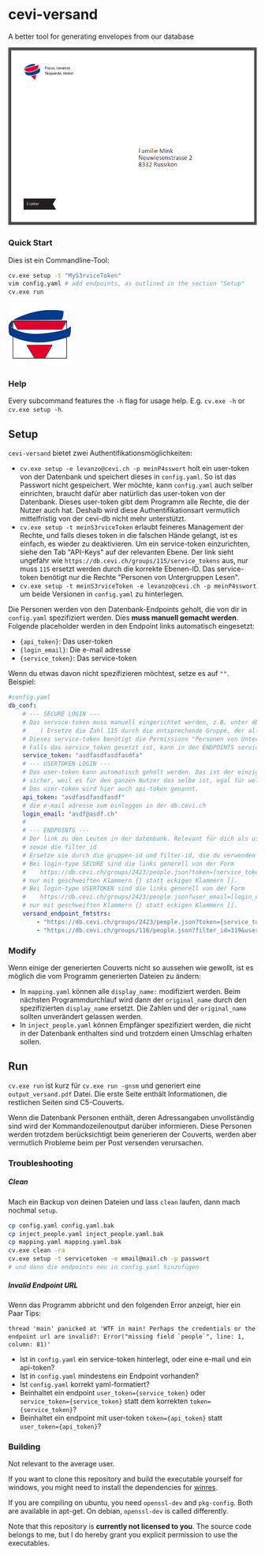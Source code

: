 # cevi-versand
A better tool for generating envelopes from our database

![example envelope](./ui_/exampleEnvelope.png)

### Quick Start

Dies ist ein Commandline-Tool:

```bash
cv.exe setup -t "MyS3rviceToken"
vim config.yaml # add endpoints, as outlined in the section "Setup"
cv.exe run
```
![icon](./ui_/icon_small.png)
### Help

Every subcommand features the `-h` flag for usage help. E.g. `cv.exe -h` or `cv.exe setup -h`.

## Setup

`cevi-versand` bietet zwei Authentifikationsmöglichkeiten:

* `cv.exe setup -e levanzo@cevi.ch -p meinP4sswort` holt ein user-token von der Datenbank und speichert dieses in `config.yaml`. So ist das Passwort nicht gespeichert. Wer möchte, kann `config.yaml` auch selber einrichten, braucht dafür aber natürlich das user-token von der Datenbank.
  Dieses user-token gibt dem Programm alle Rechte, die der Nutzer auch hat. Deshalb wird diese Authentifikationsart vermutlich mittelfristig von der cevi-db nicht mehr unterstützt.
* `cv.exe setup -t meinS3rviceToken` erlaubt feineres Management der Rechte, und falls dieses token in die falschen Hände gelangt, ist es einfach, es wieder zu deaktivieren.
  Um ein service-token einzurichten, siehe den Tab "API-Keys" auf der relevanten Ebene. Der link sieht ungefähr wie `https://db.cevi.ch/groups/115/service_tokens` aus, nur muss `115` ersetzt werden durch die korrekte Ebenen-ID.
  Das service-token benötigt nur die Rechte "Personen von Untergruppen Lesen".
* `cv.exe setup -t meinS3rviceToken -e levanzo@cevi.ch -p meinP4sswort`
  um beide Versionen in `config.yaml` zu hinterlegen.

Die Personen werden von den Datenbank-Endpoints geholt, die von dir in `config.yaml` spezifiziert werden. Dies **muss manuell gemacht werden**.
Folgende placeholder werden in den Endpoint links automatisch eingesetzt:

* `{api_token}`: Das user-token
* `{login_email}`: Die e-mail adresse
* `{service_token}`: Das service-token

Wenn du etwas davon nicht spezifizieren möchtest, setze es auf `""`.
Beispiel:

```yaml
#config.yaml
db_conf:
    # --- SECURE LOGIN ---
    # Das service-token muss manuell eingerichtet werden, z.B. unter db.cevi.ch/groups/115/service_tokens
    #    ( Ersetze die Zahl 115 durch die entsprechende Gruppe, der alle endpoint Gruppen untergeordnet sind )
    # Dieses service-token benötigt die Permissions "Personen von Untergruppen"
    # Falls das service_token gesetzt ist, kann in den ENDPOINTS service_token als placeholder verwendet werden.
    service_token: "asdfasdfasdfasdfa"
    # --- USERTOKEN LOGIN ---
    # Das user-token kann automatisch geholt werden. Das ist der einzige Vorteil davon. Dafür ist es weniger
    # sicher, weil es für den ganzen Nutzer das selbe ist, egal für welche Anwendung.
    # Das user-token wird hier auch api-token genannt.
    api_token: "asdfasdfasdfasdf"
    # die e-mail adresse zum einloggen in der db.cevi.ch
    login_email: "asdf@asdf.ch"
    # 
    # --- ENDPOINTS ---
    # Der link zu den Leuten in der datenbank. Relevant für dich als user sind nur die Zahlen für die gruppen,
    # sowie die filter_id
    # Ersetze sie durch die gruppen-id und filter-id, die du verwenden möchtest.
    # Bei login-type SECURE sind die links generell von der Form
    #    https://db.cevi.ch/groups/2423/people.json?token=[service_token]
    # nur mit geschweiften Klammern {} statt eckigen Klammern [].
    # Bei login-type USERTOKEN sind die links generell von der Form
    #    https://db.cevi.ch/groups/2423/people.json?user_email=[login_email]&user_token=[api_token]
    # nur mit geschweiften Klammern {} statt eckigen Klammern [].
    versand_endpoint_fmtstrs:
        - "https://db.cevi.ch/groups/2423/people.json?token={service_token}"
        - "https://db.cevi.ch/groups/116/people.json?filter_id=319&user_email={login_email}&user_token={api_token}"

```

### Modify

Wenn einige der generierten Couverts nicht so aussehen wie gewollt, ist es möglich die vom Programm generierten Dateien zu ändern:

* In `mapping.yaml` können alle `display_name:` modifiziert werden. Beim nächsten Programmdurchlauf wird dann der `original_name` durch den spezifizierten `display_name` ersetzt. Die Zahlen und der `original_name` sollten unverändert gelassen werden.
* In `inject_people.yaml` können Empfänger spezifiziert werden, die nicht in der Datenbank enthalten sind und trotzdem einen Umschlag erhalten sollen.

## Run

`cv.exe run` ist kurz für `cv.exe run -gnsm` und generiert eine `output_versand.pdf` Datei. Die erste Seite enthält Informationen, die restlichen Seiten sind C5-Couverts.

Wenn die Datenbank Personen enthält, deren Adressangaben unvollständig sind wird der Kommandozeilenoutput darüber informieren. Diese Personen werden trotzdem berücksichtigt beim generieren der Couverts, werden aber vermutlich Probleme beim per Post versenden verursachen.

### Troubleshooting

##### Clean

Mach ein Backup von deinen Dateien und lass `clean` laufen, dann mach nochmal `setup`.

```bash
cp config.yaml config.yaml.bak
cp inject_people.yaml inject_people.yaml.bak
cp mapping.yaml mapping.yaml.bak
cv.exe clean -ra
cv.exe setup -t servicetoken -e email@mail.ch -p passwort
# und dann die endpoints neu in config.yaml hinzufügen
```

##### Invalid Endpoint URL

Wenn das Programm abbricht und den folgenden Error anzeigt, hier ein Paar Tips:

```
thread 'main' panicked at 'WTF in main! Perhaps the credentials or the endpoint url are invalid?: Error("missing field `people`", line: 1, column: 81)'
```

* Ist in `config.yaml` ein service-token hinterlegt, oder eine e-mail und ein api-token?
* Ist in `config.yaml` mindestens ein Endpoint vorhanden?
* Ist `config.yaml` korrekt yaml-formatiert?
* Beinhaltet ein endpoint `user_token={service_token}` oder `service_token={service_token}` statt dem korrekten `token={service_token}`? 
* Beinhaltet ein endpoint mit user-token `token={api_token}` statt `user_token={api_token}`?



### Building

Not relevant to the average user.

If you want to clone this repository and build the executable yourself for windows, you might need to install the dependencies for [winres](https://github.com/mxre/winres).

If you are compiling on ubuntu, you need `openssl-dev` and `pkg-config`. Both are available in apt-get. On debian, `openssl-dev` is called differently.

Note that this repository is **currently not licensed to you**. The source code belongs to me, but I do hereby grant you explicit permission to use the executables.